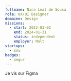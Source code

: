 ```yaml
---
fullname: Nina Leal de Sousa
role: UX/UI Designer
domaine: Design
missions:
  - start: 2022-03-03
    end: 2024-01-31
    status: independent
    employer: Malt
startups:
  - snu
badges:
  - segur
---
```


Je vis sur Figma
